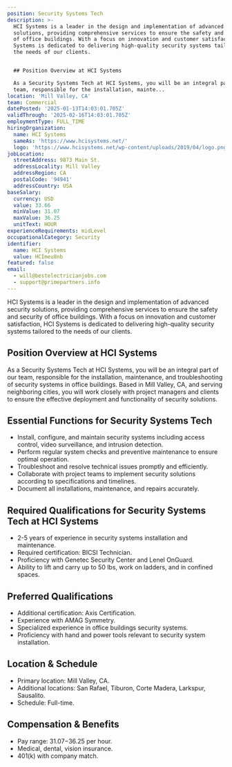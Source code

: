 ```yaml
---
position: Security Systems Tech
description: >-
  HCI Systems is a leader in the design and implementation of advanced security
  solutions, providing comprehensive services to ensure the safety and security
  of office buildings. With a focus on innovation and customer satisfaction, HCI
  Systems is dedicated to delivering high-quality security systems tailored to
  the needs of our clients.


  ## Position Overview at HCI Systems

  As a Security Systems Tech at HCI Systems, you will be an integral part of our
  team, responsible for the installation, mainte...
location: 'Mill Valley, CA'
team: Commercial
datePosted: '2025-01-13T14:03:01.705Z'
validThrough: '2025-02-16T14:03:01.705Z'
employmentType: FULL_TIME
hiringOrganization:
  name: HCI Systems
  sameAs: 'https://www.hcisystems.net/'
  logo: 'https://www.hcisystems.net/wp-content/uploads/2019/04/logo.png'
jobLocation:
  streetAddress: 9873 Main St.
  addressLocality: Mill Valley
  addressRegion: CA
  postalCode: '94941'
  addressCountry: USA
baseSalary:
  currency: USD
  value: 33.66
  minValue: 31.07
  maxValue: 36.25
  unitText: HOUR
experienceRequirements: midLevel
occupationalCategory: Security
identifier:
  name: HCI Systems
  value: HCImeu8nb
featured: false
email:
  - will@bestelectricianjobs.com
  - support@primepartners.info
---
```




HCI Systems is a leader in the design and implementation of advanced security solutions, providing comprehensive services to ensure the safety and security of office buildings. With a focus on innovation and customer satisfaction, HCI Systems is dedicated to delivering high-quality security systems tailored to the needs of our clients.

## Position Overview at HCI Systems
As a Security Systems Tech at HCI Systems, you will be an integral part of our team, responsible for the installation, maintenance, and troubleshooting of security systems in office buildings. Based in Mill Valley, CA, and serving neighboring cities, you will work closely with project managers and clients to ensure the effective deployment and functionality of security solutions.

## Essential Functions for Security Systems Tech
- Install, configure, and maintain security systems including access control, video surveillance, and intrusion detection.
- Perform regular system checks and preventive maintenance to ensure optimal operation.
- Troubleshoot and resolve technical issues promptly and efficiently.
- Collaborate with project teams to implement security solutions according to specifications and timelines.
- Document all installations, maintenance, and repairs accurately.

## Required Qualifications for Security Systems Tech at HCI Systems
- 2-5 years of experience in security systems installation and maintenance.
- Required certification: BICSI Technician.
- Proficiency with Genetec Security Center and Lenel OnGuard.
- Ability to lift and carry up to 50 lbs, work on ladders, and in confined spaces.

## Preferred Qualifications
- Additional certification: Axis Certification.
- Experience with AMAG Symmetry.
- Specialized experience in office buildings security systems.
- Proficiency with hand and power tools relevant to security system installation.

## Location & Schedule
- Primary location: Mill Valley, CA.
- Additional locations: San Rafael, Tiburon, Corte Madera, Larkspur, Sausalito.
- Schedule: Full-time.

## Compensation & Benefits
- Pay range: $31.07-$36.25 per hour.
- Medical, dental, vision insurance.
- 401(k) with company match.

